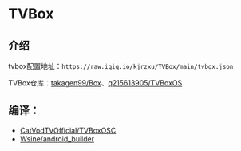 # TVBox

## 介绍
tvbox配置地址：`https://raw.iqiq.io/kjrzxu/TVBox/main/tvbox.json`

TVBox仓库：[takagen99/Box](https://github.com/takagen99/Box)、[q215613905/TVBoxOS](https://github.com/q215613905/TVBoxOS)

## 编译：
- [CatVodTVOfficial/TVBoxOSC](https://github.com/CatVodTVOfficial/TVBoxOSC) 
- [Wsine/android_builder](https://github.com/Wsine/android_builder) 
